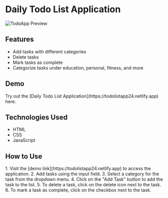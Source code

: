 <h1> Daily Todo List Application </h1>

![TodoApp Preview](https://github.com/cdsapp01110/TodoListApp/assets/145883353/a59053bb-6268-401c-a1db-b142baf4c1fc)

<h2> Features </h2>
<ul>
<li>Add tasks with different categories</li>
<li> Delete tasks </li>
<li> Mark tasks as complete </li>
<li> Categorize tasks under education, personal, fitness, and more </li>
</ul>


<h2> Demo </h2>
Try out the [Daily Todo List Application](https://todolistapp24.netlify.app) here.

<h2> Technologies Used </h2>
<ul>
<li>HTML</li>
<li>CSS</li>
<li>JavaScript</li>
</ul>


<h2> How to Use </h2>
1. Visit the [demo link](https://todolistapp24.netlify.app) to access the application.
2. Add tasks using the input field.
3. Select a category for the task from the dropdown menu.
4. Click on the "Add Task" button to add the task to the list.
5. To delete a task, click on the delete icon next to the task.
6. To mark a task as complete, click on the checkbox next to the task.
